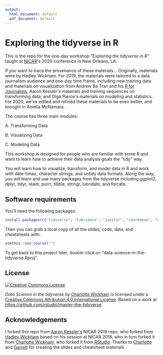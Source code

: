 ```yaml
---
output:
  html_document: default
  pdf_document: default
---
```

# Exploring the tidyverse in R 

This is the repo for the one-day workshop *"Exploring the tidyverse in R"* taught at [NICAR](https://www.ire.org/events-and-training/conferences/nicar-2020)'s 2020 conference in New Orleans, LA.

If you want to trace the provenance of these materials... Originally, materials were by Hadley Wickham. For 2019, the materials were tailored to a data journalism audience and one-day time frame, including new training data and materials on visualization from Andrew Ba Tran and his [R for Journalists](https://learn.r-journalism.com/en/), Aaron Kessler's materials and training sequences on transforming data, and Olga Pierce's materials on modeling and statistics. For 2020, we've edited and refined these materials to be even better, and brought in Amelia McNamara. 

The course has three main modules:

A. Transforming Data

B. Visualizing Data

C. Modeling Data


This workshop is designed for people who are familiar with some R and want to learn how to achieve their data analysis goals the "tidy" way. 

You will learn how to visualize, transform, and model data in R and work with date-times, character strings, and untidy data formats. Along the way, you will learn and use many packages from the tidyverse including ggplot2, dplyr, tidyr, readr, purrr, tibble, stringr, lubridate, and forcats.

## Software requirements

You'll need the following packages:

```R
install.packages(c("tidyverse", "lubridate", "janitor", "rmarkdown", "usethis"))
```

Then you can grab a local copy of all the slides, code, data, and cheatsheets with:

```R
usethis::use_course("")
```

To get back to this project later, double-click on "data-science-in-the-tidyverse.Rproj".

## License

<a rel="license" href="http://creativecommons.org/licenses/by/4.0/"><img alt="Creative Commons License" style="border-width:0" src="https://i.creativecommons.org/l/by/4.0/88x31.png" /></a>

<span xmlns:dct="http://purl.org/dc/terms/" property="dct:title">*Data Science in the tidyverse*</span> by <a xmlns:cc="http://creativecommons.org/ns#" href="https://github.com/cwickham/data-science-in-the-tidyverse" property="cc:attributionName" rel="cc:attributionURL">Charlotte Wickham</a> is licensed under a <a rel="license" href="http://creativecommons.org/licenses/by/4.0/">Creative Commons Attribution 4.0 International License</a>.  Based on a work at <a xmlns:dct="http://purl.org/dc/terms/" href="https://github.com/rstudio/master-the-tidyverse" rel="dct:source">https://github.com/rstudio/master-the-tidyverse</a>.

## Acknowledgements
I forked this repo from [Aaron Kessler's](https://github.com/amkessler/data-science-in-tidyverse) NICAR 2019 repo, who forked from [Hadley Wickham](https://github.com/hadley/data-science-in-tidyverse) based on his session at NICAR 2018, who in turn forked it from [Charlotte Wickham](https://github.com/cwickham/data-science-in-tidyverse), who forked it from [RStudio](https://github.com/rstudio/master-the-tidyverse). Thanks to [Charlotte](http://cwick.co.nz) and [Garrett](https://github.com/garrettgman) for creating the slides and cheatsheet materials.